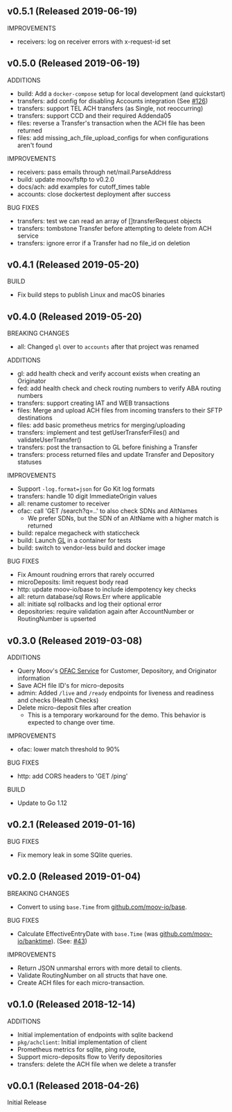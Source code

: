 ## v0.5.1 (Released 2019-06-19)

IMPROVEMENTS

- receivers: log on receiver errors with x-request-id set

## v0.5.0 (Released 2019-06-19)

ADDITIONS

- build: Add a `docker-compose` setup for local development (and quickstart)
- transfers: add config for disabling Accounts integration (See [#126](https://github.com/moov-io/paygate/issues/126))
- transfers: support TEL ACH transfers (as Single, not reoccurring)
- transfers: support CCD and their required Addenda05
- files: reverse a Transfer's transaction when the ACH file has been returned
- files: add missing_ach_file_upload_configs for when configurations aren't found

IMPROVEMENTS

- receivers: pass emails through net/mail.ParseAddress
- build: update moov/fsftp to v0.2.0
- docs/ach: add examples for cutoff_times table
- accounts: close dockertest deployment after success

BUG FIXES

- transfers: test we can read an array of []transferRequest objects
- transfers: tombstone Transfer before attempting to delete from ACH service
- transfers: ignore error if a Transfer had no file_id on deletion

## v0.4.1 (Released 2019-05-20)

BUILD

- Fix build steps to publish Linux and macOS binaries

## v0.4.0 (Released 2019-05-20)

BREAKING CHANGES

- all: Changed `gl` over to `accounts` after that project was renamed

ADDITIONS

- gl: add health check and verify account exists when creating an Originator
- fed: add health check and check routing numbers to verify ABA routing numbers
- transfers: support creating IAT and WEB transactions
- files: Merge and upload ACH files from incoming transfers to their SFTP destinations
- files: add basic prometheus metrics for merging/uploading
- transfers: implement and test getUserTransferFiles() and validateUserTransfer()
- transfers: post the transaction to GL before finishing a Transfer
- transfers: process returned files and update Transfer and Depository statuses

IMPROVEMENTS

- Support `-log.format=json` for Go Kit log formats
- transfers: handle 10 digit ImmediateOrigin values
- all: rename customer to receiver
- ofac: call 'GET /search?q=..' to also check SDNs and AltNames
  - We prefer SDNs, but the SDN of an AltName with a higher match is returned
- build: repalce megacheck with staticcheck
- build: Launch [GL](https://github.com/moov-io/gl) in a container for tests
- build: switch to vendor-less build and docker image

BUG FIXES

- Fix Amount roudning errors that rarely occurred
- microDeposits: limit request body read
- http: update moov-io/base to include idempotency key checks
- all: return database/sql Rows.Err where applicable
- all: initiate sql rollbacks and log their optional error
- depositories: require validation again after AccountNumber or RoutingNumber is upserted

## v0.3.0 (Released 2019-03-08)

ADDITIONS

- Query Moov's [OFAC Service](https://github.com/moov-io/ofac) for Customer, Depository, and Originator information
- Save ACH file ID's for micro-deposits
- admin: Added `/live` and `/ready` endpoints for liveness and readiness and checks (Health Checks)
- Delete micro-deposit files after creation
  - This is a temporary workaround for the demo. This behavior is expected to change over time.

IMPROVEMENTS

- ofac: lower match threshold to 90%

BUG FIXES

- http: add CORS headers to 'GET /ping'

BUILD

- Update to Go 1.12

## v0.2.1 (Released 2019-01-16)

BUG FIXES

- Fix memory leak in some SQlite queries.

## v0.2.0 (Released 2019-01-04)

BREAKING CHANGES

- Convert to using `base.Time` from [github.com/moov-io/base](https://github.com/moov-io/base).

BUG FIXES

- Calculate EffectiveEntryDate with `base.Time` (was [github.com/moov-io/banktime](https://github.com/moov-io/banktime)). (See: [#43](https://github.com/moov-io/paygate/pull/43))

IMPROVEMENTS

- Return JSON unmarshal errors with more detail to clients.
- Validate RoutingNumber on all structs that have one.
- Create ACH files for each micro-transaction.

## v0.1.0 (Released 2018-12-14)

ADDITIONS

- Initial implementation of endpoints with sqlite backend
- `pkg/achclient`: Initial implementation of client
- Prometheus metrics for sqlite, ping route,
- Support micro-deposits flow to Verify depositories
- transfers: delete the ACH file when we delete a transfer

## v0.0.1 (Released 2018-04-26)

Initial Release
